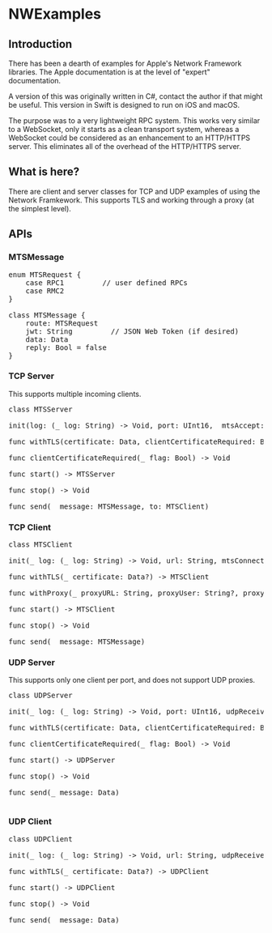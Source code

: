 # NWExamples

## Introduction

There has been a dearth of examples for Apple's Network Framework libraries. The Apple documentation is at the level of "expert" documentation. 

A version of this was originally written in C#, contact the author if that might be useful.
This version in Swift is designed to run on iOS and macOS. 

The purpose was to a very lightweight RPC system. This works very similar to a WebSocket, only it starts as a clean transport system, whereas a WebSocket could be considered as an enhancement to an HTTP/HTTPS server. This eliminates all of the overhead of the HTTP/HTTPS server.

## What is here?

There are client and server classes for TCP and UDP examples of using the Network Framkework. This supports TLS and working through a proxy (at the simplest level).

## APIs

### MTSMessage

<pre>
enum MTSRequest {
    case RPC1         // user defined RPCs
    case RMC2
}
    
class MTSMessage {
    route: MTSRequest
    jwt: String         // JSON Web Token (if desired)
    data: Data 
    reply: Bool = false
}
</pre>

### TCP Server

This supports multiple incoming clients. 

<pre>
class MTSServer

init(log: (_ log: String) -> Void, port: UInt16,  mtsAccept: (_ from: MTSClient) -> Void, mtsReceive: (_ from: MTSClient, receive: MTSMessage) -> Void)

func withTLS(certificate: Data, clientCertificateRequired: Bool = false) -> MTSServer

func clientCertificateRequired(_ flag: Bool) -> Void

func start() -> MTSServer

func stop() -> Void

func send(_ message: MTSMessage, to: MTSClient)
</pre>

### TCP Client

<pre>
class MTSClient

init(_ log: (_ log: String) -> Void, url: String, mtsConnect: () -> Void, mtsReceive: (_ receive: MTSMessage) -> Void, mtsDisconnect: () -> Void) 

func withTLS(_ certificate: Data?) -> MTSClient

func withProxy(_ proxyURL: String, proxyUser: String?, proxyPassword: String?) -> MTSClient

func start() -> MTSClient

func stop() -> Void

func send(_ message: MTSMessage)
</pre>

### UDP Server

This supports only one client per port, and does not support UDP proxies.

<pre>
class UDPServer

init(_ log: (_ log: String) -> Void, port: UInt16, udpReceive: (_ from: UDPClient, _ receive: Data) -> Void)

func withTLS(certificate: Data, clientCertificateRequired: Bool = false) -> UDPServer

func clientCertificateRequired(_ flag: Bool) -> Void

func start() -> UDPServer

func stop() -> Void

func send(_ message: Data)
  
</pre>

### UDP Client

<pre>
class UDPClient

init(_ log: (_ log: String) -> Void, url: String, udpReceive: (_ receive: Data) -> Void)

func withTLS(_ certificate: Data?) -> UDPClient

func start() -> UDPClient

func stop() -> Void

func send(_ message: Data)
</pre>

